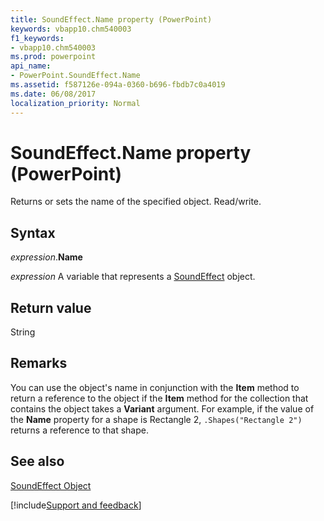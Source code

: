 ```yaml
---
title: SoundEffect.Name property (PowerPoint)
keywords: vbapp10.chm540003
f1_keywords:
- vbapp10.chm540003
ms.prod: powerpoint
api_name:
- PowerPoint.SoundEffect.Name
ms.assetid: f587126e-094a-0360-b696-fbdb7c0a4019
ms.date: 06/08/2017
localization_priority: Normal
---
```



# SoundEffect.Name property (PowerPoint)

Returns or sets the name of the specified object. Read/write.


## Syntax

_expression_.**Name**

_expression_ A variable that represents a [SoundEffect](PowerPoint.SoundEffect.md) object.


## Return value

String


## Remarks

You can use the object's name in conjunction with the  **Item** method to return a reference to the object if the **Item** method for the collection that contains the object takes a **Variant** argument. For example, if the value of the **Name** property for a shape is Rectangle 2, `.Shapes("Rectangle 2")` returns a reference to that shape.


## See also


[SoundEffect Object](PowerPoint.SoundEffect.md)

[!include[Support and feedback](~/includes/feedback-boilerplate.md)]